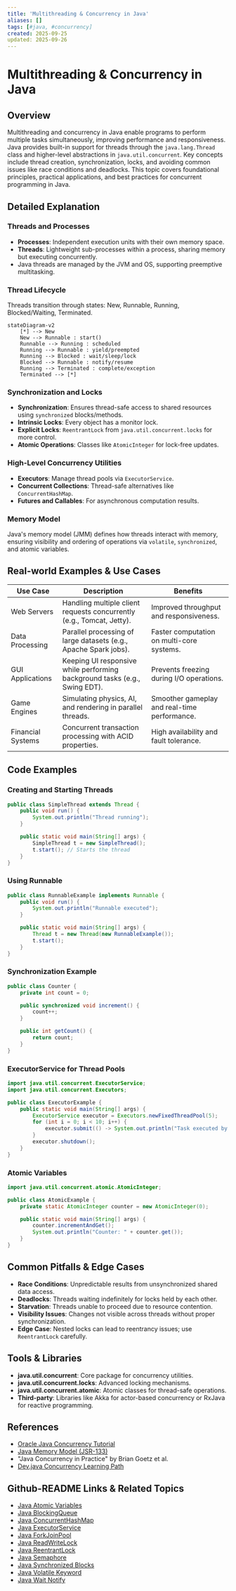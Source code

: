 ```yaml
---
title: 'Multithreading & Concurrency in Java'
aliases: []
tags: [#java, #concurrency]
created: 2025-09-25
updated: 2025-09-26
---
```


# Multithreading & Concurrency in Java

## Overview

Multithreading and concurrency in Java enable programs to perform multiple tasks simultaneously, improving performance and responsiveness. Java provides built-in support for threads through the `java.lang.Thread` class and higher-level abstractions in `java.util.concurrent`. Key concepts include thread creation, synchronization, locks, and avoiding common issues like race conditions and deadlocks. This topic covers foundational principles, practical applications, and best practices for concurrent programming in Java.

## Detailed Explanation

### Threads and Processes
- **Processes**: Independent execution units with their own memory space.
- **Threads**: Lightweight sub-processes within a process, sharing memory but executing concurrently.
- Java threads are managed by the JVM and OS, supporting preemptive multitasking.

### Thread Lifecycle
Threads transition through states: New, Runnable, Running, Blocked/Waiting, Terminated.

```mermaid
stateDiagram-v2
    [*] --> New
    New --> Runnable : start()
    Runnable --> Running : scheduled
    Running --> Runnable : yield/preempted
    Running --> Blocked : wait/sleep/lock
    Blocked --> Runnable : notify/resume
    Running --> Terminated : complete/exception
    Terminated --> [*]
```

### Synchronization and Locks
- **Synchronization**: Ensures thread-safe access to shared resources using `synchronized` blocks/methods.
- **Intrinsic Locks**: Every object has a monitor lock.
- **Explicit Locks**: `ReentrantLock` from `java.util.concurrent.locks` for more control.
- **Atomic Operations**: Classes like `AtomicInteger` for lock-free updates.

### High-Level Concurrency Utilities
- **Executors**: Manage thread pools via `ExecutorService`.
- **Concurrent Collections**: Thread-safe alternatives like `ConcurrentHashMap`.
- **Futures and Callables**: For asynchronous computation results.

### Memory Model
Java's memory model (JMM) defines how threads interact with memory, ensuring visibility and ordering of operations via `volatile`, `synchronized`, and atomic variables.

## Real-world Examples & Use Cases

| Use Case | Description | Benefits |
|----------|-------------|----------|
| Web Servers | Handling multiple client requests concurrently (e.g., Tomcat, Jetty). | Improved throughput and responsiveness. |
| Data Processing | Parallel processing of large datasets (e.g., Apache Spark jobs). | Faster computation on multi-core systems. |
| GUI Applications | Keeping UI responsive while performing background tasks (e.g., Swing EDT). | Prevents freezing during I/O operations. |
| Game Engines | Simulating physics, AI, and rendering in parallel threads. | Smoother gameplay and real-time performance. |
| Financial Systems | Concurrent transaction processing with ACID properties. | High availability and fault tolerance. |

## Code Examples

### Creating and Starting Threads
```java
public class SimpleThread extends Thread {
    public void run() {
        System.out.println("Thread running");
    }

    public static void main(String[] args) {
        SimpleThread t = new SimpleThread();
        t.start(); // Starts the thread
    }
}
```

### Using Runnable
```java
public class RunnableExample implements Runnable {
    public void run() {
        System.out.println("Runnable executed");
    }

    public static void main(String[] args) {
        Thread t = new Thread(new RunnableExample());
        t.start();
    }
}
```

### Synchronization Example
```java
public class Counter {
    private int count = 0;

    public synchronized void increment() {
        count++;
    }

    public int getCount() {
        return count;
    }
}
```

### ExecutorService for Thread Pools
```java
import java.util.concurrent.ExecutorService;
import java.util.concurrent.Executors;

public class ExecutorExample {
    public static void main(String[] args) {
        ExecutorService executor = Executors.newFixedThreadPool(5);
        for (int i = 0; i < 10; i++) {
            executor.submit(() -> System.out.println("Task executed by " + Thread.currentThread().getName()));
        }
        executor.shutdown();
    }
}
```

### Atomic Variables
```java
import java.util.concurrent.atomic.AtomicInteger;

public class AtomicExample {
    private static AtomicInteger counter = new AtomicInteger(0);

    public static void main(String[] args) {
        counter.incrementAndGet();
        System.out.println("Counter: " + counter.get());
    }
}
```

## Common Pitfalls & Edge Cases

- **Race Conditions**: Unpredictable results from unsynchronized shared data access.
- **Deadlocks**: Threads waiting indefinitely for locks held by each other.
- **Starvation**: Threads unable to proceed due to resource contention.
- **Visibility Issues**: Changes not visible across threads without proper synchronization.
- **Edge Case**: Nested locks can lead to reentrancy issues; use `ReentrantLock` carefully.

## Tools & Libraries

- **java.util.concurrent**: Core package for concurrency utilities.
- **java.util.concurrent.locks**: Advanced locking mechanisms.
- **java.util.concurrent.atomic**: Atomic classes for thread-safe operations.
- **Third-party**: Libraries like Akka for actor-based concurrency or RxJava for reactive programming.

## References

- [Oracle Java Concurrency Tutorial](https://docs.oracle.com/javase/tutorial/essential/concurrency/)
- [Java Memory Model (JSR-133)](https://www.cs.umd.edu/~pugh/java/memoryModel/)
- "Java Concurrency in Practice" by Brian Goetz et al.
- [Dev.java Concurrency Learning Path](https://dev.java/learn/)

## Github-README Links & Related Topics

- [Java Atomic Variables](../java-atomic-variables/)
- [Java BlockingQueue](../java-blockingqueue/)
- [Java ConcurrentHashMap](../java-concurrenthashmap/)
- [Java ExecutorService](../java-executorservice/)
- [Java ForkJoinPool](../java-forkjoinpool/)
- [Java ReadWriteLock](../java-readwritelock/)
- [Java ReentrantLock](../java-reentrantlock/)
- [Java Semaphore](../java-semaphore/)
- [Java Synchronized Blocks](../java-synchronized-blocks/)
- [Java Volatile Keyword](../java-volatile-keyword/)
- [Java Wait Notify](../java-wait-notify/)